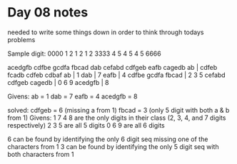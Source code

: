  # Day 08 notes

 needed to write some things down in order to think through todays problems

Sample digit:
 0000
1    2
1    2
1    2
 3333
4    5
4    5
4    5
 6666


acedgfb cdfbe gcdfa fbcad dab cefabd cdfgeb eafb cagedb ab |
cdfeb fcadb cdfeb cdbaf
ab                   | 1
dab                  | 7
eafb                 | 4
cdfbe gcdfa fbcad    | 2 3 5 
cefabd cdfgeb cagedb | 0 6 9
acedgfb              | 8

Givens:
ab      = 1
dab     = 7
eafb    = 4
acedgfb = 8

solved:
cdfgeb  = 6 (missing a from 1)
fbcad   = 3 (only 5 digit with both a & b from 1)
Givens:
1 7 4 8 are the only digits in their class (2, 3, 4, and 7 digits respectively)
2 3 5 are all 5 digits
0 6 9 are all 6 digits

6 can be found by identifying the only 6 digit seq missing one of the characters from 1
3 can be found by identifying the only 5 digit seq with both characters from 1

